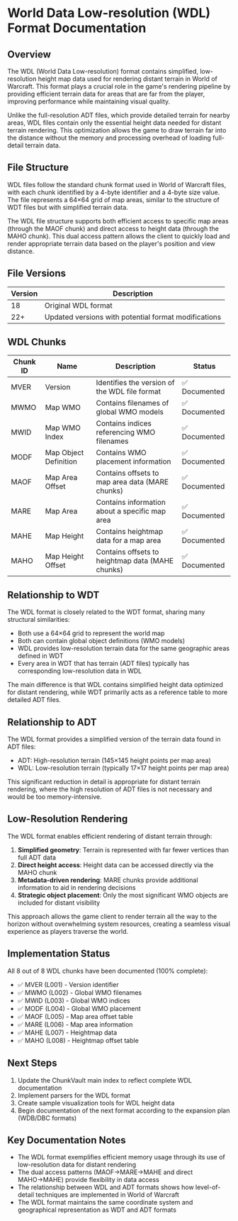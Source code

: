 # World Data Low-resolution (WDL) Format Documentation

## Overview
The WDL (World Data Low-resolution) format contains simplified, low-resolution height map data used for rendering distant terrain in World of Warcraft. This format plays a crucial role in the game's rendering pipeline by providing efficient terrain data for areas that are far from the player, improving performance while maintaining visual quality.

Unlike the full-resolution ADT files, which provide detailed terrain for nearby areas, WDL files contain only the essential height data needed for distant terrain rendering. This optimization allows the game to draw terrain far into the distance without the memory and processing overhead of loading full-detail terrain data.

## File Structure
WDL files follow the standard chunk format used in World of Warcraft files, with each chunk identified by a 4-byte identifier and a 4-byte size value. The file represents a 64×64 grid of map areas, similar to the structure of WDT files but with simplified terrain data.

The WDL file structure supports both efficient access to specific map areas (through the MAOF chunk) and direct access to height data (through the MAHO chunk). This dual access pattern allows the client to quickly load and render appropriate terrain data based on the player's position and view distance.

## File Versions
| Version | Description |
|---------|-------------|
| 18 | Original WDL format |
| 22+ | Updated versions with potential format modifications |

## WDL Chunks
| Chunk ID | Name | Description | Status |
|----------|------|-------------|--------|
| MVER | Version | Identifies the version of the WDL file format | ✅ Documented |
| MWMO | Map WMO | Contains filenames of global WMO models | ✅ Documented |
| MWID | Map WMO Index | Contains indices referencing WMO filenames | ✅ Documented |
| MODF | Map Object Definition | Contains WMO placement information | ✅ Documented |
| MAOF | Map Area Offset | Contains offsets to map area data (MARE chunks) | ✅ Documented |
| MARE | Map Area | Contains information about a specific map area | ✅ Documented |
| MAHE | Map Height | Contains heightmap data for a map area | ✅ Documented |
| MAHO | Map Height Offset | Contains offsets to heightmap data (MAHE chunks) | ✅ Documented |

## Relationship to WDT
The WDL format is closely related to the WDT format, sharing many structural similarities:

- Both use a 64×64 grid to represent the world map
- Both can contain global object definitions (WMO models)
- WDL provides low-resolution terrain data for the same geographic areas defined in WDT
- Every area in WDT that has terrain (ADT files) typically has corresponding low-resolution data in WDL

The main difference is that WDL contains simplified height data optimized for distant rendering, while WDT primarily acts as a reference table to more detailed ADT files.

## Relationship to ADT
The WDL format provides a simplified version of the terrain data found in ADT files:

- ADT: High-resolution terrain (145×145 height points per map area)
- WDL: Low-resolution terrain (typically 17×17 height points per map area)

This significant reduction in detail is appropriate for distant terrain rendering, where the high resolution of ADT files is not necessary and would be too memory-intensive.

## Low-Resolution Rendering
The WDL format enables efficient rendering of distant terrain through:

1. **Simplified geometry**: Terrain is represented with far fewer vertices than full ADT data
2. **Direct height access**: Height data can be accessed directly via the MAHO chunk
3. **Metadata-driven rendering**: MARE chunks provide additional information to aid in rendering decisions
4. **Strategic object placement**: Only the most significant WMO objects are included for distant visibility

This approach allows the game client to render terrain all the way to the horizon without overwhelming system resources, creating a seamless visual experience as players traverse the world.

## Implementation Status
All 8 out of 8 WDL chunks have been documented (100% complete):

- ✅ MVER (L001) - Version identifier
- ✅ MWMO (L002) - Global WMO filenames
- ✅ MWID (L003) - Global WMO indices
- ✅ MODF (L004) - Global WMO placement
- ✅ MAOF (L005) - Map area offset table
- ✅ MARE (L006) - Map area information
- ✅ MAHE (L007) - Heightmap data
- ✅ MAHO (L008) - Heightmap offset table

## Next Steps
1. Update the ChunkVault main index to reflect complete WDL documentation
2. Implement parsers for the WDL format
3. Create sample visualization tools for WDL height data
4. Begin documentation of the next format according to the expansion plan (WDB/DBC formats)

## Key Documentation Notes
- The WDL format exemplifies efficient memory usage through its use of low-resolution data for distant rendering
- The dual access patterns (MAOF→MARE→MAHE and direct MAHO→MAHE) provide flexibility in data access
- The relationship between WDL and ADT formats shows how level-of-detail techniques are implemented in World of Warcraft
- The WDL format maintains the same coordinate system and geographical representation as WDT and ADT formats 